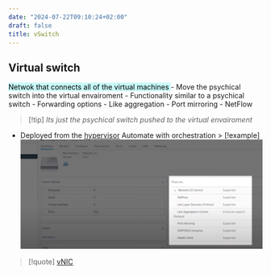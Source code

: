 ```yaml
---
date: "2024-07-22T09:10:24+02:00"
draft: false
title: vSwitch
---
```


## Virtual switch

<mark style="background: #ABF7F7A6;">Netwok that connects all of the
virtual machines </mark> - Move the psychical switch into the virtual
envairoment - Functionality similar to a psychical switch - Forwarding
options - Like aggregation - Port mirroring - NetFlow

> \[!tip\] *Its just the psychical switch pushed to the virtual
> envairoment*

-   Deployed from the
    [hypervisor](/Network/vitrual/hypervisor) Automate with
    orchestration > \[!example\]
    ![vSwitch_visual.png](/static/vSwitch_visual.png)

> \[!quote\] [vNIC](/Network/vitrual/vNIC)
